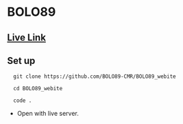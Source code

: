 # BOLO89

## [Live Link](https://bolo89-cmr.github.io/BOLO89_webite/)

## Set up

```npm
  git clone https://github.com/BOLO89-CMR/BOLO89_webite
```


```npm
  cd BOLO89_webite
```


```npm
  code .
```

- Open with live server.
